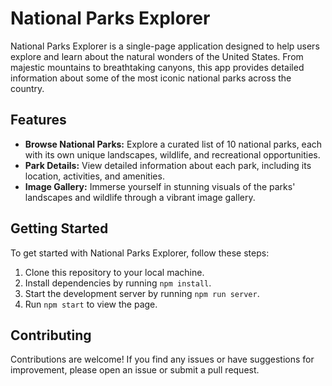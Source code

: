 # National Parks Explorer

National Parks Explorer is a single-page application designed to help users explore and learn about the natural wonders of the United States. From majestic mountains to breathtaking canyons, this app provides detailed information about some of the most iconic national parks across the country.

## Features

- **Browse National Parks:** Explore a curated list of 10 national parks, each with its own unique landscapes, wildlife, and recreational opportunities.
- **Park Details:** View detailed information about each park, including its location, activities, and amenities.
- **Image Gallery:** Immerse yourself in stunning visuals of the parks' landscapes and wildlife through a vibrant image gallery.

## Getting Started

To get started with National Parks Explorer, follow these steps:

1. Clone this repository to your local machine.
2. Install dependencies by running `npm install`.
3. Start the development server by running `npm run server`.
4. Run `npm start` to view the page.

## Contributing

Contributions are welcome! If you find any issues or have suggestions for improvement, please open an issue or submit a pull request.